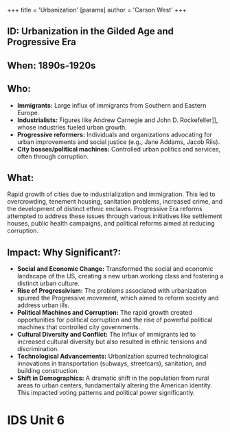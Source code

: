 +++
 title = 'Urbanization'
[params]
	author = 'Carson West'
+++
## ID: Urbanization in the Gilded Age and Progressive Era

## When: 1890s-1920s

## Who: 
* **Immigrants:**  Large influx of immigrants from Southern and Eastern Europe.
* **Industrialists:**  Figures like Andrew Carnegie and John D. Rockefeller]], whose industries fueled urban growth.
* **Progressive reformers:**  Individuals and organizations advocating for urban improvements and social justice (e.g., Jane Addams, Jacob Riis).
* **City bosses/political machines:**  Controlled urban politics and services, often through corruption.


## What: 
Rapid growth of cities due to industrialization and immigration.  This led to overcrowding, tenement housing, sanitation problems, increased crime, and the development of distinct ethnic enclaves.  Progressive Era reforms attempted to address these issues through various initiatives like settlement houses, public health campaigns, and political reforms aimed at reducing corruption.


## Impact: Why Significant?:
* **Social and Economic Change:** Transformed the social and economic landscape of the US, creating a new urban working class and fostering a distinct urban culture.
* **Rise of Progressivism:** The problems associated with urbanization spurred the Progressive movement, which aimed to reform society and address urban ills.
* **Political Machines and Corruption:** The rapid growth created opportunities for political corruption and the rise of powerful political machines that controlled city governments.
* **Cultural Diversity and Conflict:** The influx of immigrants led to increased cultural diversity but also resulted in ethnic tensions and discrimination.
* **Technological Advancements:** Urbanization spurred technological innovations in transportation (subways, streetcars), sanitation, and building construction.
* **Shift in Demographics:**  A dramatic shift in the population from rural areas to urban centers, fundamentally altering the American identity.  This impacted voting patterns and political power significantly.

# IDS Unit 6